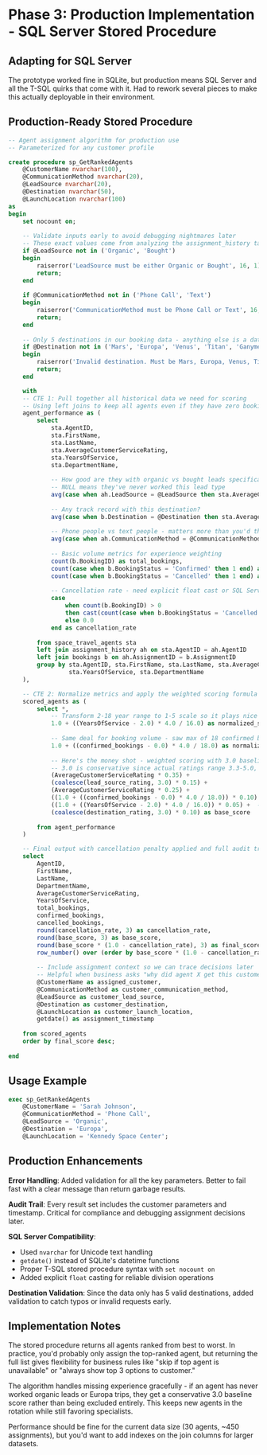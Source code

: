 # Phase 3: Production Implementation - SQL Server Stored Procedure

## Adapting for SQL Server

The prototype worked fine in SQLite, but production means SQL Server and all the T-SQL quirks that come with it. Had to rework several pieces to make this actually deployable in their environment.

## Production-Ready Stored Procedure

```sql
-- Agent assignment algorithm for production use
-- Parameterized for any customer profile

create procedure sp_GetRankedAgents
    @CustomerName nvarchar(100),
    @CommunicationMethod nvarchar(20),
    @LeadSource nvarchar(20), 
    @Destination nvarchar(50),
    @LaunchLocation nvarchar(100)
as
begin
    set nocount on;
    
    -- Validate inputs early to avoid debugging nightmares later
    -- These exact values come from analyzing the assignment_history table
    if @LeadSource not in ('Organic', 'Bought')
    begin
        raiserror('LeadSource must be either Organic or Bought', 16, 1);
        return;
    end
    
    if @CommunicationMethod not in ('Phone Call', 'Text')
    begin
        raiserror('CommunicationMethod must be Phone Call or Text', 16, 1);
        return;
    end
    
    -- Only 5 destinations in our booking data - anything else is a data entry error
    if @Destination not in ('Mars', 'Europa', 'Venus', 'Titan', 'Ganymede')
    begin
        raiserror('Invalid destination. Must be Mars, Europa, Venus, Titan, or Ganymede', 16, 1);
        return;
    end

    with 
    -- CTE 1: Pull together all historical data we need for scoring
    -- Using left joins to keep all agents even if they have zero bookings
    agent_performance as (
        select 
            sta.AgentID,
            sta.FirstName,
            sta.LastName,
            sta.AverageCustomerServiceRating,
            sta.YearsOfService,
            sta.DepartmentName,
            
            -- How good are they with organic vs bought leads specifically?
            -- NULL means they've never worked this lead type
            avg(case when ah.LeadSource = @LeadSource then sta.AverageCustomerServiceRating end) as lead_source_rating,
            
            -- Any track record with this destination? 
            avg(case when b.Destination = @Destination then sta.AverageCustomerServiceRating end) as destination_rating,
            
            -- Phone people vs text people - matters more than you'd think
            avg(case when ah.CommunicationMethod = @CommunicationMethod then sta.AverageCustomerServiceRating end) as communication_rating,
            
            -- Basic volume metrics for experience weighting
            count(b.BookingID) as total_bookings,
            count(case when b.BookingStatus = 'Confirmed' then 1 end) as confirmed_bookings,
            count(case when b.BookingStatus = 'Cancelled' then 1 end) as cancelled_bookings,
            
            -- Cancellation rate - need explicit float cast or SQL Server rounds to int
            case 
                when count(b.BookingID) > 0 
                then cast(count(case when b.BookingStatus = 'Cancelled' then 1 end) as float) / count(b.BookingID)
                else 0.0 
            end as cancellation_rate
            
        from space_travel_agents sta
        left join assignment_history ah on sta.AgentID = ah.AgentID
        left join bookings b on ah.AssignmentID = b.AssignmentID
        group by sta.AgentID, sta.FirstName, sta.LastName, sta.AverageCustomerServiceRating, 
                 sta.YearsOfService, sta.DepartmentName
    ),

    -- CTE 2: Normalize metrics and apply the weighted scoring formula
    scored_agents as (
        select *,
            -- Transform 2-18 year range to 1-5 scale so it plays nice with customer ratings
            1.0 + ((YearsOfService - 2.0) * 4.0 / 16.0) as normalized_service_years,
            
            -- Same deal for booking volume - saw max of 18 confirmed bookings in the data
            1.0 + ((confirmed_bookings - 0.0) * 4.0 / 18.0) as normalized_trip_volume,
            
            -- Here's the money shot - weighted scoring with 3.0 baseline for missing experience
            -- 3.0 is conservative since actual ratings range 3.3-5.0, keeps new agents in play
            (AverageCustomerServiceRating * 0.35) +                    -- Overall rating trumps everything
            (coalesce(lead_source_rating, 3.0) * 0.15) +               -- Organic vs bought matters
            (AverageCustomerServiceRating * 0.25) +                    -- Using overall for dept fit - departments aren't specialized enough
            ((1.0 + ((confirmed_bookings - 0.0) * 4.0 / 18.0)) * 0.10) + -- Volume proxy for experience
            ((1.0 + ((YearsOfService - 2.0) * 4.0 / 16.0)) * 0.05) +  -- Tenure baseline competency
            (coalesce(destination_rating, 3.0) * 0.10) as base_score   -- Destination specialization
            
        from agent_performance
    )

    -- Final output with cancellation penalty applied and full audit trail
    select 
        AgentID,
        FirstName,
        LastName,
        DepartmentName,
        AverageCustomerServiceRating,
        YearsOfService,
        total_bookings,
        confirmed_bookings,
        cancelled_bookings,
        round(cancellation_rate, 3) as cancellation_rate,
        round(base_score, 3) as base_score,
        round(base_score * (1.0 - cancellation_rate), 3) as final_score,  -- Cancellation penalty applied here
        row_number() over (order by base_score * (1.0 - cancellation_rate) desc) as agent_rank,
        
        -- Include assignment context so we can trace decisions later
        -- Helpful when business asks "why did agent X get this customer?"
        @CustomerName as assigned_customer,
        @CommunicationMethod as customer_communication_method,
        @LeadSource as customer_lead_source,
        @Destination as customer_destination,
        @LaunchLocation as customer_launch_location,
        getdate() as assignment_timestamp
        
    from scored_agents
    order by final_score desc;
    
end
```

## Usage Example

```sql
exec sp_GetRankedAgents 
    @CustomerName = 'Sarah Johnson',
    @CommunicationMethod = 'Phone Call',
    @LeadSource = 'Organic', 
    @Destination = 'Europa',
    @LaunchLocation = 'Kennedy Space Center';
```

## Production Enhancements

**Error Handling**: Added validation for all the key parameters. Better to fail fast with a clear message than return garbage results.

**Audit Trail**: Every result set includes the customer parameters and timestamp. Critical for compliance and debugging assignment decisions later.

**SQL Server Compatibility**: 
- Used `nvarchar` for Unicode text handling
- `getdate()` instead of SQLite's datetime functions  
- Proper T-SQL stored procedure syntax with `set nocount on`
- Added explicit `float` casting for reliable division operations

**Destination Validation**: Since the data only has 5 valid destinations, added validation to catch typos or invalid requests early.

## Implementation Notes

The stored procedure returns all agents ranked from best to worst. In practice, you'd probably only assign the top-ranked agent, but returning the full list gives flexibility for business rules like "skip if top agent is unavailable" or "always show top 3 options to customer."

The algorithm handles missing experience gracefully - if an agent has never worked organic leads or Europa trips, they get a conservative 3.0 baseline score rather than being excluded entirely. This keeps new agents in the rotation while still favoring specialists.

Performance should be fine for the current data size (30 agents, ~450 assignments), but you'd want to add indexes on the join columns for larger datasets.